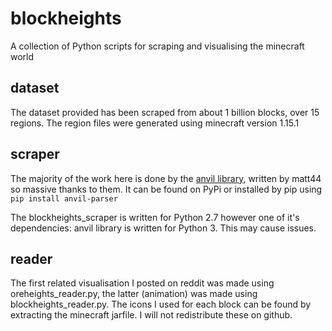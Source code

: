 # blockheights
A collection of Python scripts for scraping and visualising the minecraft world

## dataset
The dataset provided has been scraped from about 1 billion blocks, over 15 regions. 
The region files were generated using minecraft version 1.15.1

## scraper
The majority of the work here is done by the [anvil library](https://pypi.org/project/anvil-parser/), written by matt44 so massive thanks to them. It can be found on PyPi or installed by pip using `pip install anvil-parser`

The blockheights_scraper is written for Python 2.7 however one of it's dependencies: anvil library is written for Python 3. This may cause issues.

## reader
The first related visualisation I posted on reddit was made using oreheights_reader.py, the latter (animation) was made using blockheights_reader.py. 
The icons I used for each block can be found by extracting the minecraft jarfile. I will not redistribute these on github.

